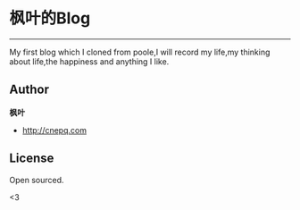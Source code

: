 # 枫叶的Blog 
-----
My first blog which I cloned from poole,I will record my life,my thinking about life,the happiness and anything I like.


## Author

**枫叶**
- <http://cnepq.com>


## License

Open sourced.

<3
